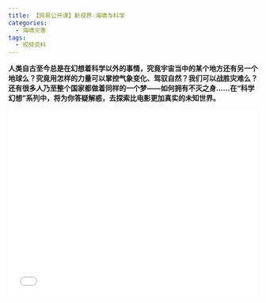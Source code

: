 ```yaml
---
title: 【网易公开课】新视界-海啸与科学
categories:
  - 海啸灾害
tags:
  - 视频资料
---
```

**人类自古至今总是在幻想着科学以外的事情，究竟宇宙当中的某个地方还有另一个地球么？究竟用怎样的力量可以掌控气象变化、驾驭自然？我们可以战胜灾难么？还有很多人乃至整个国家都做着同样的一个梦——如何拥有不灭之身……在“科学幻想”系列中，将为你答疑解惑，去探索比电影更加真实的未知世界。**
<div style="position:relative; padding-bottom:75%; width:100%; height:0">
    <iframe src="//player.bilibili.com/player.html?aid=73928902&bvid=BV1eE411b71c&cid=126464010&page=1" scrolling="no" border="0" frameborder="no" framespacing="0" allowfullscreen="true" style="position:absolute; height: 100%; width: 100%;"></iframe>
</div>